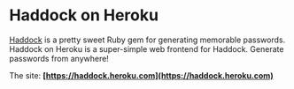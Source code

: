 Haddock on Heroku
=================

[Haddock](https://github.com/stephencelis/haddock) is a pretty sweet Ruby gem for generating memorable passwords. Haddock on Heroku is a super-simple web frontend for Haddock. Generate passwords from anywhere!

The site: **[https://haddock.heroku.com](https://haddock.heroku.com)**
